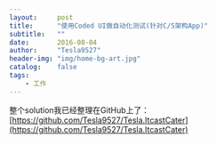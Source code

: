 ```yaml
---
layout:     post
title:      "使用Coded UI做自动化测试(针对C/S架构App)"
subtitle:   ""
date:       2016-08-04
author:     "Tesla9527"
header-img: "img/home-bg-art.jpg"
catalog:    false
tags:
    - 工作
---
```

整个solution我已经整理在GitHub上了：[https://github.com/Tesla9527/Tesla.ItcastCater](https://github.com/Tesla9527/Tesla.ItcastCater)
